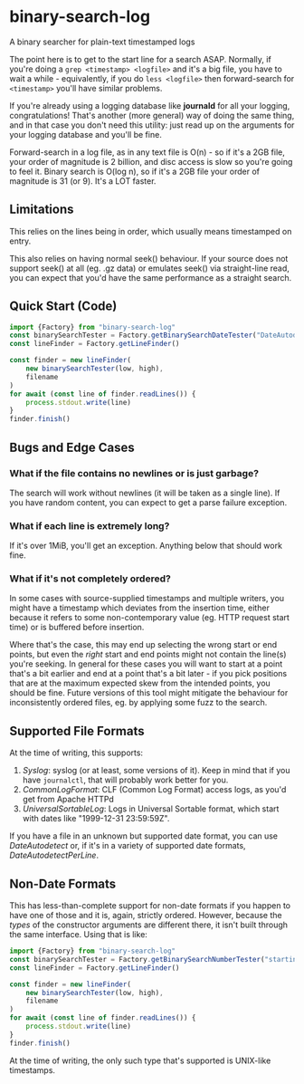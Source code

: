 # binary-search-log
A binary searcher for plain-text timestamped logs

The point here is to get to the start line for a search ASAP. Normally, if
you're doing a `grep <timestamp> <logfile>` and it's a big file, you have to
wait a while - equivalently, if you do `less <logfile>` then
forward-search for `<timestamp>` you'll have similar problems.

If you're already using a logging database like **journald** for all your
logging, congratulations! That's another (more general) way of doing the same
thing, and in that case you don't need this utility: just read up on the
arguments for your logging database and you'll be fine.

Forward-search in a log file, as in any text file is O(n) - so if it's a 2GB
file, your order of magnitude is 2 billion, and disc access is slow so you're
going to feel it. Binary search is O(log n), so if it's a 2GB file your order of
magnitude is 31 (or 9). It's a LOT faster.

## Limitations

This relies on the lines being in order, which usually means timestamped on
entry.

This also relies on having normal seek() behaviour. If your source does not
support seek() at all (eg. .gz data) or emulates seek() via straight-line read,
you can expect that you'd have the same performance as a straight search.

## Quick Start (Code)

```js
import {Factory} from "binary-search-log"
const binarySearchTester = Factory.getBinarySearchDateTester("DateAutodetect")
const lineFinder = Factory.getLineFinder()

const finder = new lineFinder(
    new binarySearchTester(low, high),
    filename
)
for await (const line of finder.readLines()) {
    process.stdout.write(line)
}
finder.finish()
```

## Bugs and Edge Cases

### What if the file contains no newlines or is just garbage?

The search will work without newlines (it will be taken as a single line). If
you have random content, you can expect to get a parse failure exception.

### What if each line is extremely long?

If it's over 1MiB, you'll get an exception. Anything below that should work
fine.

### What if it's not completely ordered?

In some cases with source-supplied timestamps and multiple writers, you might
have a timestamp which deviates from the insertion time, either because it
refers to some non-contemporary value (eg. HTTP request start time) or is
buffered before insertion.

Where that's the case, this may end up selecting the wrong start or end points,
but even the *right* start and end points might not contain the line(s) you're
seeking. In general for these cases you will want to start at a point that's a
bit earlier and end at a point that's a bit later - if you pick positions that
are at the maximum expected skew from the intended points, you should be fine.
Future versions of this tool might mitigate the behaviour for inconsistently
ordered files, eg. by applying some fuzz to the search.

## Supported File Formats

At the time of writing, this supports:

1. *Syslog*: syslog (or at least, some versions of it). Keep in mind that if you have
   `journalctl`, that will probably work better for you.
2. *CommonLogFormat*: CLF (Common Log Format) access logs, as you'd get from Apache HTTPd
3. *UniversalSortableLog*: Logs in Universal Sortable format, which start with
   dates like "1999-12-31 23:59:59Z".

If you have a file in an unknown but supported date format, you can use
*DateAutodetect* or, if it's in a variety of supported date formats,
*DateAutodetectPerLine*.

## Non-Date Formats

This has less-than-complete support for non-date formats if you happen to have
one of those and it is, again, strictly ordered. However, because the _types_ of
the constructor arguments are different there, it isn't built through the same
interface. Using that is like:

```js
import {Factory} from "binary-search-log"
const binarySearchTester = Factory.getBinarySearchNumberTester("startingTimestamp")
const lineFinder = Factory.getLineFinder()

const finder = new lineFinder(
    new binarySearchTester(low, high),
    filename
)
for await (const line of finder.readLines()) {
    process.stdout.write(line)
}
finder.finish()
```

At the time of writing, the only such type that's supported is UNIX-like timestamps.